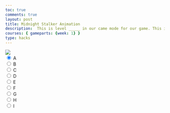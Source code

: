 ```yaml
---
toc: true
comments: true
layout: post
title: Midnight Stalker Animation
description:  This is level _____ in our came mode for our game. This is the how they look separately.
courses: { gameparts: {week: 1} }
type: hacks
---
```



<body>
    <div>
        <canvas id="spriteContainer"> <!-- Within the base div is a canvas. An HTML canvas is used only for graphics. It allows the user to access some basic functions related to the image created on the canvas (including animation) -->
            <img id="ninjaSprite" src="{{site.baseurl}}/images/midnightStalker.png"> 
        </canvas>
        <div id="controls"> <!--basic radio buttons which can be used to check whether each individual animaiton works -->
            <input type="radio" name="animation" id="A" checked>
            <label for="idle">A</label><br>
            <input type="radio" name="animation" id="B">
            <label for="barking">B</label><br>
            <input type="radio" name="animation" id="C">
            <label for="walking">C</label><br>
            <input type="radio" name="animation" id="D">
            <label for="walking">D</label><br>
            <input type="radio" name="animation" id="E">
            <label for="walking">E</label><br>
            <input type="radio" name="animation" id="F">
            <label for="walking">F</label><br>
            <input type="radio" name="animation" id="G">
            <label for="walking">G</label><br>
            <input type="radio" name="animation" id="H">
            <label for="walking">H</label><br>
            <input type="radio" name="animation" id="I">
            <label for="walking">I</label><br>
        </div>
    </div>
</body>

<script>
    // start on page load
    window.addEventListener('load', function () {
        const canvas = document.getElementById('spriteContainer');
        const ctx = canvas.getContext('2d');
        const SPRITE_WIDTH = 28;  // matches sprite pixel width
        const SPRITE_HEIGHT = 32; // matches sprite pixel height
        const SCALE_FACTOR = 5;  // control size of sprite on canvas
        const FRAME_LIMIT = 5;  // number of frames per row, this code assume each row is same
        // const FRAME_RATE = 15;  // not used
        const FRAME_RATE = 30; // 30 frames per second
        const DESIRED_FRAME_RATE = 8; // 1 frames per second
        const FRAME_INTERVAL = 1000 / DESIRED_FRAME_RATE;

        canvas.width = SPRITE_WIDTH * SCALE_FACTOR;
        canvas.height = SPRITE_HEIGHT * SCALE_FACTOR;

        class Ninja {
            constructor() {
                this.image = document.getElementById("ninjaSprite");
                this.spriteWidth = SPRITE_WIDTH;
                this.spriteHeight = SPRITE_HEIGHT;
                this.width = this.spriteWidth;
                this.height = this.spriteHeight;
                this.x = 0;
                this.y = 0;
                this.scale = SCALE_FACTOR;
                this.minFrame = 0;
                this.maxFrame = FRAME_LIMIT;
                this.frameX = 0;
                this.frameY = 0;
            }

            // draw dog object
            draw(context) {
                context.drawImage(
                    this.image,
                    this.frameX * this.spriteWidth,
                    this.frameY * this.spriteHeight,
                    this.spriteWidth,
                    this.spriteHeight,
                    this.x,
                    this.y,
                    this.width * this.scale,
                    this.height * this.scale
                );
            }

            // update frameX of object
            update() {
                if (this.frameX < this.maxFrame) {
                    this.frameX++;
                } else {
                    this.frameX = 0;
                }
            }
        }

        // dog object
        const ninja = new Ninja();

        // update frameY of dog object, action from idle, bark, walk radio control
        const controls = document.getElementById('controls');
        controls.addEventListener('click', function (event) {
            if (event.target.tagName === 'INPUT') {
                const selectedAnimation = event.target.id;
                switch (selectedAnimation) {
                    case 'A':
                        ninja.frameY = 0;
                        break;
                    case 'B':
                        ninja.frameY = 1;
                        break;
                    case 'C':
                        ninja.frameY = 2;
                        break;
                    case 'D':
                        ninja.frameY = 3;
                        break;
                    case 'E':
                        ninja.frameY = 4;
                        break;
                    case 'F':
                        ninja.frameY = 5;
                        break;
                    case 'G':
                        ninja.frameY = 6;
                        break;
                    case 'H':
                        ninja.frameY = 7;
                        break;
                    case 'I':
                        ninja.frameY = 8;
                        break;



                    default:
                        break;
                }
            }
        });
        let lastTimestamp = 0;
        // Animation recursive control function
        function animate(timestamp) {
            const deltaTime = timestamp - lastTimestamp;
            if (deltaTime >= FRAME_INTERVAL) {
                // Clears the canvas to remove the previous frame.
                ctx.clearRect(0, 0, canvas.width, canvas.height);
                // Draws the current frame of the sprite.
                ninja.draw(ctx);

                // Updates the `frameX` property to prepare for the next frame in the sprite sheet.
                ninja.update();

            // Uses `requestAnimationFrame` to synchronize the animation loop with the display's refresh rate,
            // ensuring smooth visuals.
                lastTimestamp = timestamp;
                }
            requestAnimationFrame(animate);
        }
        // run 1st animate
        animate();
    });
</script>